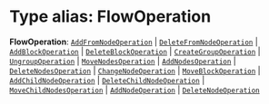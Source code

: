 # Type alias: FlowOperation

**FlowOperation**: [`AddFromNodeOperation`](/en/auto-docs/free-layout-editor/interfaces/AddFromNodeOperation.md) | [`DeleteFromNodeOperation`](/en/auto-docs/free-layout-editor/interfaces/DeleteFromNodeOperation.md) | [`AddBlockOperation`](/en/auto-docs/free-layout-editor/interfaces/AddBlockOperation.md) | [`DeleteBlockOperation`](/en/auto-docs/free-layout-editor/interfaces/DeleteBlockOperation.md) | [`CreateGroupOperation`](/en/auto-docs/free-layout-editor/interfaces/CreateGroupOperation.md) | [`UngroupOperation`](/en/auto-docs/free-layout-editor/interfaces/UngroupOperation.md) | [`MoveNodesOperation`](/en/auto-docs/free-layout-editor/interfaces/MoveNodesOperation.md) | [`AddNodesOperation`](/en/auto-docs/free-layout-editor/interfaces/AddNodesOperation.md) | [`DeleteNodesOperation`](/en/auto-docs/free-layout-editor/interfaces/DeleteNodesOperation.md) | [`ChangeNodeOperation`](/en/auto-docs/free-layout-editor/interfaces/ChangeNodeOperation.md) | [`MoveBlockOperation`](/en/auto-docs/free-layout-editor/interfaces/MoveBlockOperation.md) | [`AddChildNodeOperation`](/en/auto-docs/free-layout-editor/interfaces/AddChildNodeOperation.md) | [`DeleteChildNodeOperation`](/en/auto-docs/free-layout-editor/interfaces/DeleteChildNodeOperation.md) | [`MoveChildNodesOperation`](/en/auto-docs/free-layout-editor/interfaces/MoveChildNodesOperation.md) | [`AddNodeOperation`](/en/auto-docs/free-layout-editor/interfaces/AddNodeOperation.md) | [`DeleteNodeOperation`](/en/auto-docs/free-layout-editor/interfaces/DeleteNodeOperation.md)
